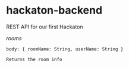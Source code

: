 # hackaton-backend

REST API for our first Hackaton

_rooms_

```POST /
body: { roomName: String, userName: String }
```

```GET /:id
Returns the room info
```
